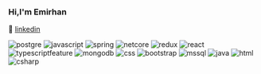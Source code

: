 ### Hi,I'm Emirhan

👔 [linkedin][linkedin]



[linkedin]: https://www.linkedin.com/in/emirhan-doğandemir-2294b0201/


![postgre](https://user-images.githubusercontent.com/74687192/121711700-915b5180-cae3-11eb-81f7-c7da39cf8b49.jpeg)
![javascript](https://user-images.githubusercontent.com/74687192/121711704-91f3e800-cae3-11eb-832f-347e23d61723.png)
![spring](https://user-images.githubusercontent.com/74687192/121711712-93251500-cae3-11eb-9a69-dfedbd36bd28.png)
![netcore](https://user-images.githubusercontent.com/74687192/121711715-93bdab80-cae3-11eb-8ca2-0c8d169ca923.png)
![redux](https://user-images.githubusercontent.com/74687192/121711717-93bdab80-cae3-11eb-9b37-2b6e6f9fc863.jpg)
![react](https://user-images.githubusercontent.com/74687192/121711719-94eed880-cae3-11eb-84e4-f760926d714c.png)
![typescriptfeature](https://user-images.githubusercontent.com/74687192/121711723-96200580-cae3-11eb-875c-0818be837630.png)
![mongodb](https://user-images.githubusercontent.com/74687192/121711728-96200580-cae3-11eb-9ba9-2919bc9bb301.jpg)
![css](https://user-images.githubusercontent.com/74687192/121711732-96b89c00-cae3-11eb-912a-c0ac8d896dfb.png)
![bootstrap](https://user-images.githubusercontent.com/74687192/121711735-97513280-cae3-11eb-86cd-9f922463c12b.png)
![mssql](https://user-images.githubusercontent.com/74687192/121711739-98825f80-cae3-11eb-98b7-b5026fbb7275.png)
![java](https://user-images.githubusercontent.com/74687192/121711746-991af600-cae3-11eb-8127-86786c705415.jpg)
![html](https://user-images.githubusercontent.com/74687192/121711747-99b38c80-cae3-11eb-874e-1a680b2d5bad.jpg)
![csharp](https://user-images.githubusercontent.com/74687192/121711748-9a4c2300-cae3-11eb-8af0-8d66de59cc19.jpg)
